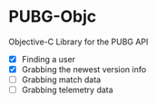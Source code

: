 # PUBG-Objc
Objective-C Library for the PUBG API

- [x] Finding a user
- [x] Grabbing the newest version info
- [ ] Grabbing match data
- [ ] Grabbing telemetry data